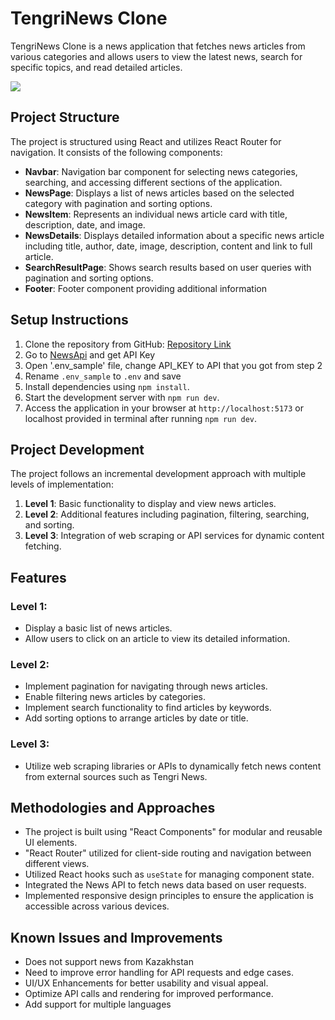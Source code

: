# TengriNews Clone

TengriNews Clone is a news application that fetches news articles from various categories and allows users to view the latest news, search for specific topics, and read detailed articles.

![](https://github.com/sdilnaz/news-website/blob/master/vid.gif)

## Project Structure

The project is structured using React and utilizes React Router for navigation. It consists of the following components:

- **Navbar**: Navigation bar component for selecting news categories, searching, and accessing different sections of the application.
- **NewsPage**: Displays a list of news articles based on the selected category with pagination and sorting options.
- **NewsItem**: Represents an individual news article card with title, description, date, and image.
- **NewsDetails**: Displays detailed information about a specific news article including title, author, date, image, description, content and link to full article.
- **SearchResultPage**: Shows search results based on user queries with pagination and sorting options.
- **Footer**: Footer component providing additional information

## Setup Instructions

1. Clone the repository from GitHub: [Repository Link](https://github.com/sdilnaz/news-website)
2. Go to [NewsApi](https://newsapi.org/) and get API Key
3. Open '.env_sample' file, change API_KEY to API that you got from step 2
4. Rename `.env_sample` to `.env` and save
5. Install dependencies using `npm install`.
6. Start the development server with `npm run dev`.
7. Access the application in your browser at `http://localhost:5173` or localhost provided in terminal after running `npm run dev`.

## Project Development

The project follows an incremental development approach with multiple levels of implementation:

1. **Level 1**: Basic functionality to display and view news articles.
2. **Level 2**: Additional features including pagination, filtering, searching, and sorting.
3. **Level 3**: Integration of web scraping or API services for dynamic content fetching.

## Features

### Level 1:

- Display a basic list of news articles.
- Allow users to click on an article to view its detailed information.

### Level 2:

- Implement pagination for navigating through news articles.
- Enable filtering news articles by categories.
- Implement search functionality to find articles by keywords.
- Add sorting options to arrange articles by date or title.

### Level 3:

- Utilize web scraping libraries or APIs to dynamically fetch news content from external sources such as Tengri News.

## Methodologies and Approaches

- The project is built using "React Components" for modular and reusable UI elements.
- "React Router" utilized for client-side routing and navigation between different views.
- Utilized React hooks such as `useState` for managing component state.
- Integrated the News API to fetch news data based on user requests.
- Implemented responsive design principles to ensure the application is accessible across various devices.

## Known Issues and Improvements

- Does not support news from Kazakhstan
- Need to improve error handling for API requests and edge cases.
- UI/UX Enhancements for better usability and visual appeal.
- Optimize API calls and rendering for improved performance.
- Add support for multiple languages
